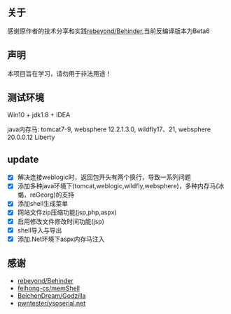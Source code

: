 ## 关于
感谢原作者的技术分享和实践[rebeyond/Behinder](https://github.com/rebeyond/Behinder),当前反编译版本为Beta6

## 声明
本项目旨在学习，请勿用于非法用途！

## 测试环境
Win10 + jdk1.8 + IDEA

java内存马: tomcat7-9, websphere 12.2.1.3.0, wildfly17、21, websphere 20.0.0.12 Liberty

## update
- [x] 解决连接weblogic时，返回包开头有两个换行，导致一系列问题
- [x] 添加多种java环境下(tomcat,weblogic,wildfly,websphere)，多种内存马(冰蝎，reGeorg)的支持
- [x] 添加shell生成菜单
- [x] 网站文件zip压缩功能(jsp,php,aspx)
- [x] 启用修改文件修改时间功能(jsp)
- [x] shell导入与导出
- [x] 添加.Net环境下aspx内存马注入

## 感谢
* [rebeyond/Behinder](https://github.com/rebeyond/Behinder)
* [feihong-cs/memShell](https://github.com/feihong-cs/memShell)
* [BeichenDream/Godzilla](https://github.com/BeichenDream/Godzilla)
* [pwntester/ysoserial.net](https://github.com/pwntester/ysoserial.net)